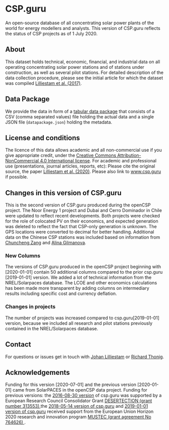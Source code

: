 # CSP.guru
An open-source database of all concentrating solar power plants of the world for energy modellers and analysts. This version of CSP.guru reflects the status of CSP projects as of 1 July 2020.

## About
This dataset holds technical, economic, financial, and industrial data on all operating concentrating solar power stations and of stations under construction, as well as several pilot stations. For detailed description of the data collection procedure, please see the initial article for which the dataset was compiled [Lilliestam et al. (2017)](https://doi.org/10.1038/nenergy.2017.94).


## Data Package
We provide the data in form of a [tabular data package](https://frictionlessdata.io/specs/tabular-data-package/) that consists of a CSV (comma separated values) file holding the actual data and a single JSON file (`datapackage.json`) holding the metadata.


## License and conditions
The licence of this data allows academic and all non-commercial use if you give appropriate credit, under the [Creative Commons Attribution-NonCommercial 4.0 International license](https://creativecommons.org/licenses/by-nc/4.0/).
For academic and professional use (presentations, journal articles, reports, etc): Please cite the original source, the paper [Lilliestam et al. (2020)](https://doi.org/10.1080/15567249.2020.1773580). Please also link to www.csp.guru if possible.

## Changes in this version of CSP.guru
This is the second version of CSP.guru produced during the openCSP project. The Noor Energy 1 project and Dubai and Cerro Dominador in Chile were updated to reflect recent developments. Both projects were checked for the role of colocated PV on their economics, and expected generation was deleted to reflect the fact that CSP-only generation is unknown. The GPS locations were converted to decimal for better handling. Additional data on the Chinese CSP stations was included based on information from [Chuncheng Zang](mailto:zangchch@mail.iee.ac.cn) and [Alina Gilmanova](mailto:alina@mail.iee.ac.cn).

### New Columns
The versions of CSP.guru produced in the openCSP project beginning with [2020-01-01] contain 50 additional columns compared to the prior csp.guru [2019-01-01] version. We added a lot of technical information from the NREL/Solarpaces database. The LCOE and other economics calculations has been made more transparent by adding columns on intermediary results including specific cost and currency deflation.


### Changes in projects
The number of projects was increased compared to csp.guru[2019-01-01] version, because we included all research and pilot stations previously contained in the NREL/Solarpaces database.


## Contact
For questions or issues get in touch with [Johan Lilliestam](mailto:johan.lilliestam@iass-potsdam.de) or [Richard Thonig](mailto:richard.thonig@iass-potsdam.de).


## Acknowledgements
Funding for this version [2020-07-01] and the previous version [2020-01-01] came from SolarPACES in the  openCSP data project.
Funding for previous versions: the [2016-08-30 version](https://doi.org/10.5281/zenodo.1342716)  of csp.guru was supported by a European Research Council Consolidator Grant [DESERTECTION (grant number 313553)](https://cordis.europa.eu/project/rcn/106709_de.html),the [2018-05-14 version of csp.guru](https://doi.org/10.5281/zenodo.1318152) and [2019-01-01 version of csp.guru](https://doi.org/10.5281/zenodo.3466625) received support from the European Union Horizon 2020 research and innovation program [MUSTEC (grant agreement No 764626) ](https://cordis.europa.eu/project/rcn/211264_en.html).
